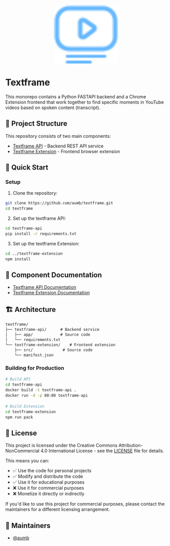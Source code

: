 <div align="center">
  <img src="./textframe.svg" alt="Project Logo" width="200"/>
</div>

# Textframe

This monorepo contains a Python FASTAPI backend and a Chrome Extension frontend that work together to find specific moments in YouTube videos based on spoken content (transcript).

## 📂 Project Structure

This repository consists of two main components:

- [Textframe API](./textframe-api/README.md) - Backend REST API service
- [Textframe Extension](./textframe-extension/README.md) - Frontend browser extension

## 🚀 Quick Start
### Setup

1. Clone the repository:
```bash
git clone https://github.com/aumb/textframe.git
cd textframe
```

2. Set up the textframe API:
```bash
cd textframe-api
pip install -r requirements.txt
```

3. Set up the textframe Extension:
```bash
cd ../textframe-extension
npm install
```

## 🔗 Component Documentation

- [Textframe API Documentation](./python-api/README.md)
- [Textframe Extension Documentation](./textframe-extension/README.md)

## 🏗️ Architecture

```
textframe/
├── textframe-api/      # Backend service
│   ├── app/            # Source code
│   └── requirements.txt
└── textframe-extension/    # Frontend extension
    ├── src/             # Source code
    └── manifest.json
```

### Building for Production

```bash
# Build API
cd textframe-api
docker build -t textframe-api .
docker run -d -p 80:80 textframe-api

# Build Extension
cd textframe-extension
npm run pack
```

## 📄 License

This project is licensed under the Creative Commons Attribution-NonCommercial 4.0 International License - see the [LICENSE](./LICENSE) file for details.

This means you can:
- ✅ Use the code for personal projects
- ✅ Modify and distribute the code
- ✅ Use it for educational purposes
- ❌ Use it for commercial purposes
- ❌ Monetize it directly or indirectly

If you'd like to use this project for commercial purposes, please contact the maintainers for a different licensing arrangement.

## 👥 Maintainers

- [@aumb](https://github.com/aumb)